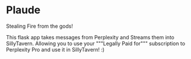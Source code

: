 # Plaude
Stealing Fire from the gods! 

This flask app takes messages from Perplexity and Streams them into SillyTavern. Allowing you to use your """Legally Paid for""" subscription to Perplexity Pro and use it in SillyTavern! :)
